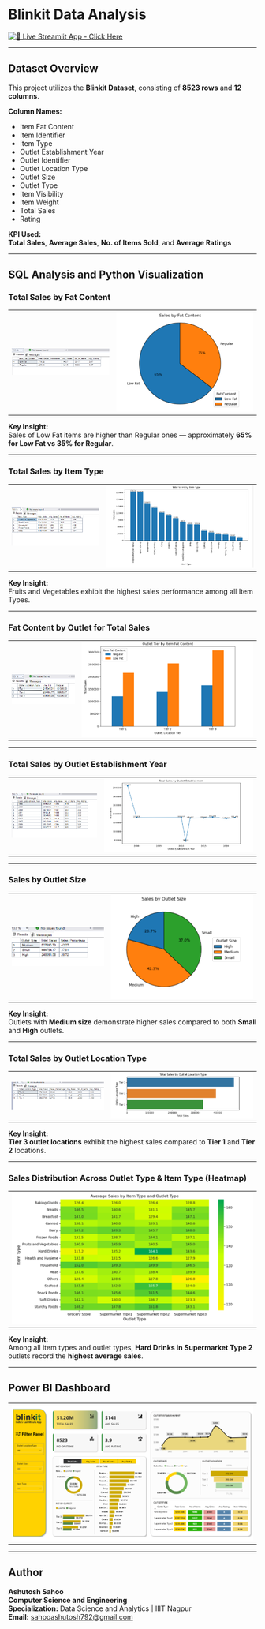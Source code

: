 # **Blinkit Data Analysis**

[![🔗 Live Streamlit App - Click Here](https://img.shields.io/badge/Live%20Streamlit%20App-Click%20Here-F7C600?style=for-the-badge)](https://blinkitdataanalysis-nb9tqhmi87yu4polnfxf6q.streamlit.app/)


---
## **Dataset Overview**
This project utilizes the **Blinkit Dataset**, consisting of **8523 rows** and **12 columns**.  

**Column Names:**
- Item Fat Content
- Item Identifier  
- Item Type
- Outlet Establishment Year 
- Outlet Identifier 
- Outlet Location Type 
- Outlet Size 
- Outlet Type 
- Item Visibility  
- Item Weight  
- Total Sales 
- Rating 

**KPI Used:**  
**Total Sales**, **Average Sales**, **No. of Items Sold**, and **Average Ratings**

---

## **SQL Analysis and Python Visualization**

### **Total Sales by Fat Content**
| | |
|:--:|:--:|
| ![Sales by Fat Content](Output_Screenshots/Sales_Fat_Content.png) | ![Pie - Sales by Fat Content](Output_Screenshots/P_Sales_Fat_Content.png) |

**Key Insight:**  
Sales of Low Fat items are higher than Regular ones — approximately **65% for Low Fat vs 35% for Regular**.

---

### **Total Sales by Item Type**
| | |
|:--:|:--:|
| ![Sales by Item Type](Output_Screenshots/Sales_Item_Type.png) | ![Pie - Sales by Item Type](Output_Screenshots/P_Sales_Item_Type.png) |

**Key Insight:**  
Fruits and Vegetables exhibit the highest sales performance among all Item Types.

---

### **Fat Content by Outlet for Total Sales**
| | |
|:--:|:--:|
| ![Fat Content by Outlet Sales](Output_Screenshots/Fat_Content_by_Outlet_Sales.png) | ![Pie - Fat Content by Outlet Sales](Output_Screenshots/P_Fat_Content_by_Outlet_Sales.png) |

---

### **Total Sales by Outlet Establishment Year**
| | |
|:--:|:--:|
| ![Sales by Outlet Establishment Year](Output_Screenshots/Sales_Outlet_Establishment_Year.png) | ![Pie - Sales by Outlet Establishment Year](Output_Screenshots/P_Sales_Outlet_Establishment_Year.png) |

---

### **Sales by Outlet Size**
| | |
|:--:|:--:|
| ![Sales by Outlet Size](Output_Screenshots/Sales_Outlet_Size.png) | ![Pie - Sales by Outlet Size](Output_Screenshots/P_Sales_Outlet_Size.png) |

**Key Insight:**  
Outlets with **Medium size** demonstrate higher sales compared to both **Small** and **High** outlets.

---

### **Total Sales by Outlet Location Type**
| | |
|:--:|:--:|
| ![Sales by Outlet Location Type](Output_Screenshots/Sales_Outlet_Location_Type.png) | ![Pie - Sales by Outlet Location Type](Output_Screenshots/P_Sales_Outlet_Location_Type.png) |

**Key Insight:**  
**Tier 3 outlet locations** exhibit the highest sales compared to **Tier 1** and **Tier 2** locations.

---

### **Sales Distribution Across Outlet Type & Item Type (Heatmap)**
| | 
|:--:|
| ![Average Sales by Item Type and Outlet Type](Output_Screenshots/Average_Sales_by_Item_Type_and_Outlet_Type.png) |

**Key Insight:**  
Among all item types and outlet types, **Hard Drinks in Supermarket Type 2** outlets record the **highest average sales**.

---

## **Power BI Dashboard**
| |
|:--:|
| ![Blinkit Dashboard](Output_Screenshots/Blinkit_Dashboard.png) |

---

## **Author**

**Ashutosh Sahoo**  
**Computer Science and Engineering**  
**Specialization:** Data Science and Analytics | IIIT Nagpur  
**Email:** [sahooashutosh792@gmail.com](mailto:sahooashutosh792@gmail.com)
